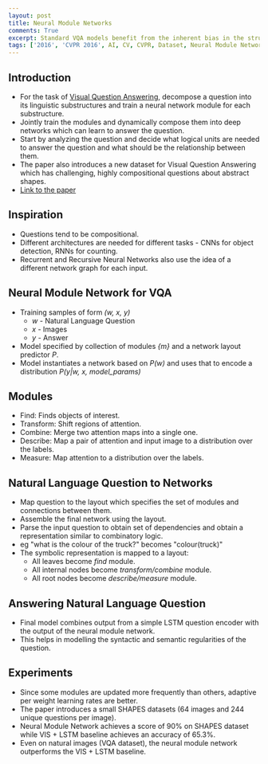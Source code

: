 ```yaml
---
layout: post
title: Neural Module Networks
comments: True
excerpt: Standard VQA models benefit from the inherent bias in the structure of the world and the language of the question.
tags: ['2016', 'CVPR 2016', AI, CV, CVPR, Dataset, Neural Module Network, NLP, VQA]
---
```


## Introduction

* For the task of [Visual Question Answering](https://shagunsodhani.in/papers-I-read/VQA-Visual-Question-Answering), decompose a question into its linguistic substructures and train a neural network module for each substructure.
* Jointly train the modules and dynamically compose them into deep networks which can learn to answer the question.
* Start by analyzing the question and decide what logical units are needed to answer the question and what should be the relationship between them.
* The paper also introduces a new dataset for Visual Question Answering which has challenging, highly compositional questions about abstract shapes.
* [Link to the paper](https://arxiv.org/abs/1511.02799)

## Inspiration

* Questions tend to be compositional.
* Different architectures are needed for different tasks - CNNs for object detection, RNNs for counting.
* Recurrent and Recursive Neural Networks also use the idea of a different network graph for each input.

## Neural Module Network for VQA

* Training samples of form *(w, x, y)*
    * *w* - Natural Language Question
    * *x* - Images
    * *y* - Answer
* Model specified by collection of modules *{m}* and a network layout predictor *P*.
* Model instantiates a network based on *P(w)* and uses that to encode a distribution *P(y\|w, x, model_params)*

## Modules

* Find: Finds objects of interest.
* Transform: Shift regions of attention.
* Combine: Merge two attention maps into a single one.
* Describe: Map a pair of attention and input image to a distribution over the labels.
* Measure: Map attention to a distribution over the labels.

## Natural Language Question to Networks

* Map question to the layout which specifies the set of modules and connections between them.
* Assemble the final network using the layout.
* Parse the input question to obtain set of dependencies and obtain a representation similar to combinatory logic.
* eg "what is the colour of the truck?" becomes "colour(truck)"
* The symbolic representation is mapped to a layout:
    * All leaves become *find* module.
    * All internal nodes become *transform/combine* module.
    * All root nodes become *describe/measure* module.

## Answering Natural Language Question

* Final model combines output from a simple LSTM question encoder with the output of the neural module network.
* This helps in modelling the syntactic and semantic regularities of the question.

## Experiments

* Since some modules are updated more frequently than others, adaptive per weight learning rates are better.
* The paper introduces a small SHAPES datasets (64 images and 244 unique questions per image).
* Neural Module Network achieves a score of 90% on SHAPES dataset while VIS + LSTM baseline achieves an accuracy of 65.3%.
* Even on natural images (VQA dataset), the neural module network outperforms the VIS + LSTM baseline.

